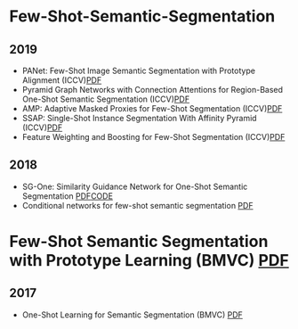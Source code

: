 # Few-Shot-Semantic-Segmentation


## 2019
* PANet: Few-Shot Image Semantic Segmentation with Prototype Alignment (ICCV)[PDF](http://openaccess.thecvf.com/content_ICCV_2019/papers/Wang_PANet_Few-Shot_Image_Semantic_Segmentation_With_Prototype_Alignment_ICCV_2019_paper.pdf)
* Pyramid Graph Networks with Connection Attentions for Region-Based One-Shot Semantic Segmentation (ICCV)[PDF](http://openaccess.thecvf.com/content_ICCV_2019/papers/Zhang_Pyramid_Graph_Networks_With_Connection_Attentions_for_Region-Based_One-Shot_Semantic_ICCV_2019_paper.pdf)
* AMP: Adaptive Masked Proxies for Few-Shot Segmentation (ICCV)[PDF](http://openaccess.thecvf.com/content_ICCV_2019/papers/Siam_AMP_Adaptive_Masked_Proxies_for_Few-Shot_Segmentation_ICCV_2019_paper.pdf)
* SSAP: Single-Shot Instance Segmentation With Affinity Pyramid (ICCV)[PDF](http://openaccess.thecvf.com/content_ICCV_2019/papers/Gao_SSAP_Single-Shot_Instance_Segmentation_With_Affinity_Pyramid_ICCV_2019_paper.pdf)
* Feature Weighting and Boosting for Few-Shot Segmentation (ICCV)[PDF](http://openaccess.thecvf.com/content_ICCV_2019/papers/Nguyen_Feature_Weighting_and_Boosting_for_Few-Shot_Segmentation_ICCV_2019_paper.pdf)

## 2018
* SG-One: Similarity Guidance Network for One-Shot Semantic Segmentation [PDF](https://arxiv.org/abs/1810.09091)[CODE](https://github.com/xiaomengyc/SG-One)
* Conditional networks for few-shot semantic segmentation [PDF](https://openreview.net/pdf?id=SkMjFKJwG)
# Few-Shot Semantic Segmentation with Prototype Learning (BMVC) [PDF](http://bmvc2018.org/contents/papers/0255.pdf) 

## 2017
* One-Shot Learning for Semantic Segmentation (BMVC) [PDF](https://arxiv.org/abs/1709.03410)
